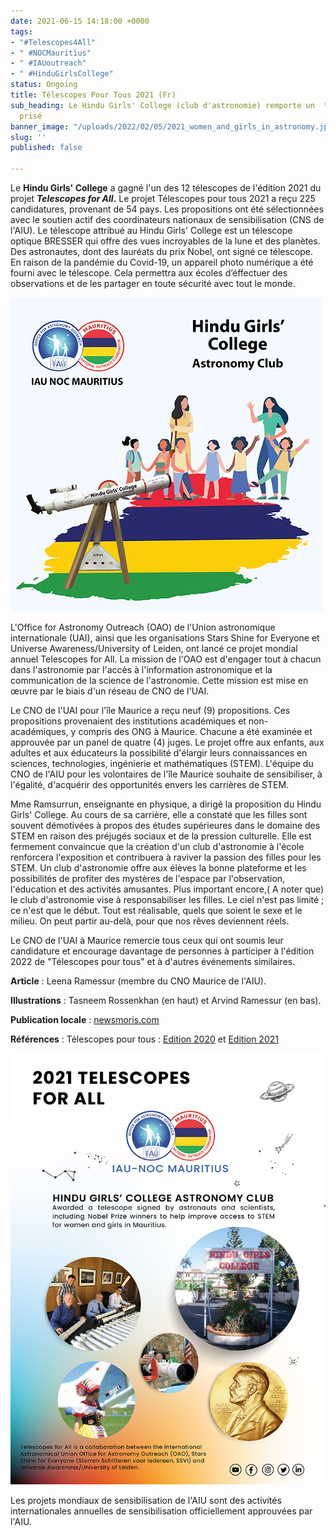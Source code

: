 ```yaml
---
date: 2021-06-15 14:18:00 +0000
tags:
- "#Telescopes4All"
- " #NOCMauritius"
- " #IAUoutreach"
- " #HinduGirlsCollege"
status: Ongoing
title: Télescopes Pour Tous 2021 (Fr)
sub_heading: Le Hindu Girls' College (club d'astronomie) remporte un  télescope très
  prisé
banner_image: "/uploads/2022/02/05/2021_women_and_girls_in_astronomy.jpeg"
slug: ''
published: false

---
```

Le **Hindu Girls' College** a gagné l'un des 12 télescopes de l'édition 2021 du projet **_Telescopes for All_.** Le projet Télescopes pour tous 2021 a reçu 225 candidatures, provenant de 54 pays. Les propositions ont été sélectionnées avec le soutien actif des coordinateurs nationaux de sensibilisation (CNS de l'AIU). Le télescope attribué au Hindu Girls' College est un télescope optique BRESSER qui offre des vues incroyables de la lune et des planètes. Des astronautes, dont des lauréats du prix Nobel, ont signé ce télescope. En raison de la pandémie du Covid-19, un appareil photo numérique a été fourni avec le télescope. Cela permettra aux écoles d’éffectuer des observations et de les partager en toute sécurité avec tout le monde.

![](/uploads/2022/02/05/t4all_illustration_tasneem_modified.png)

L'Office for Astronomy Outreach (OAO) de l'Union astronomique internationale (UAI), ainsi que les organisations Stars Shine for Everyone et Universe Awareness/University of Leiden, ont lancé ce projet mondial annuel Telescopes for All. La mission de l'OAO est d'engager tout à chacun dans l'astronomie par l'accès à l'information astronomique et la communication de la science de l'astronomie. Cette mission est mise en œuvre par le biais d'un réseau de CNO de l'UAI.

Le CNO de l'UAI pour l'île Maurice a reçu neuf (9) propositions. Ces propositions provenaient des institutions académiques et non-académiques, y compris des ONG à Maurice. Chacune a été examinée et approuvée par un panel de quatre (4) juges. Le projet offre aux enfants, aux adultes et aux éducateurs la possibilité d'élargir leurs connaissances en sciences, technologies, ingénierie et mathématiques (STEM). L'équipe du CNO de l'AIU pour les volontaires de l'île Maurice souhaite de sensibiliser, à l'égalité, d'acquérir des opportunités envers les carrières de STEM.

Mme Ramsurrun, enseignante en physique, a dirigé la proposition du Hindu Girls' College. Au cours de sa carrière, elle a constaté que les filles sont souvent démotivées à propos des études supérieures dans le domaine des STEM en raison des préjugés sociaux et de la pression culturelle. Elle est fermement convaincue que la création d'un club d'astronomie à l'école renforcera l'exposition et contribuera à raviver la passion des filles pour les STEM. Un club d'astronomie offre aux élèves la bonne plateforme et les possibilités de profiter des mystères de l'espace par l'observation, l'éducation et des activités amusantes. Plus important encore,( A noter que) le club d'astronomie vise à responsabiliser les filles. Le ciel n'est pas limité ; ce n'est que le début. Tout est réalisable, quels que soient le sexe et le milieu. On peut partir au-delà, pour que nos rêves deviennent réels.

Le CNO de l'UAI à Maurice remercie tous ceux qui ont soumis leur candidature et encourage davantage de personnes à participer à l'édition 2022 de "Télescopes pour tous" et à d'autres événements similaires.

**Article** : Leena Ramessur (membre du CNO Maurice de l'AIU).

**Illustrations** : Tasneem Rossenkhan (en haut) et Arvind Ramessur (en bas).

**Publication locale** : [newsmoris.com](https://newsmoris.com/2021/12/06/hindu-girls-college-wins-telescope-from-intl-astronomy-union/) 

**Références** : Télescopes pour tous : [Edition 2020](https://www.iau.org/news/announcements/detail/ann20026/) et [Edition 2021](https://www.iau.org/public/telescopecollaboration/)

![](/uploads/2022/02/05/700px.png)

Les projets mondiaux de sensibilisation de l'AIU sont des activités internationales annuelles de sensibilisation officiellement approuvées par l'AIU.